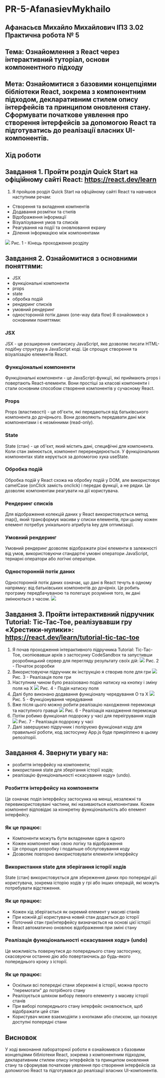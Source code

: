 # PR-5-AfanasievMykhailo
## Афанасьєв Михайло Михайлович IПЗ 3.02 Практична робота № 5
## Тема: Ознайомлення з React через інтерактивний туторіал, основи компонентного підходу
## Мета: Ознайомитися з базовими концепціями бібліотеки React, зокрема з компонентним підходом, декларативним стилем опису інтерфейсів та принципом оновлення стану. Сформувати початкове уявлення про створення інтерфейсів за допомогою React та підготуватись до реалізації власних UI-компонентів.
## Хід роботи
## Завдання 1. Пройти розділ Quick Start на офіційному сайті React: https://react.dev/learn
1. Я пройшов розділ Quick Start на офіційному сайті React та навчився наступним речам:
- Створення та вкладення компнентів
- Додавання розмітки та стилів
- Відображення інформації
- Візуалізування умов та списків
- Реагування на події та оновлювання екрану
- Ділення інформацією між компонентами
  
![](imageslb5/0.png)
Рис. 1 - Кінець проходження розділу

## Завдання 2. Ознайомитися з основними поняттями:
- JSX
- функціональні компоненти
- props
- state
- обробка подій
- рендеринг списків
- умовний рендеринг
- односторонній потік даних (one-way data flow)
Я ознайомився з основними поняттями:
### JSX
JSX - це розширення синтаксису JavaScript, яке дозволяє писати HTML-подібну структуру в JavaScript коді. Це спрощує створення та візуалізацію елементів React.
### Функціональні компоненти
Функціональні компоненти - це JavaScript-функції, які приймають props і повертають React-елементи. Вони простіші за класові компоненти і стали основним способом створення компонентів у сучасному React.
### Props
Props (властивості) - це об'єкти, які передаються від батьківського компонента до дочірнього. Вони дозволяють передавати дані між компонентами і є незмінними (read-only).
### State
State (стан) - це об'єкт, який містить дані, специфічні для компонента. Коли стан змінюється, компонент перерендерюється. У функціональних компонентах state керується за допомогою хука useState.
### Обробка подій
Обробка подій у React схожа на обробку подій у DOM, але використовує camelCase (onClick замість onclick) і передає функції, а не рядки. Це дозволяє компонентам реагувати на дії користувача.
### Рендеринг списків
Для відображення колекцій даних у React використовується метод map(), який трансформує масиви у списки елементів, при цьому кожен елемент потребує унікального атрибута key для оптимізації.
### Умовний рендеринг
Умовний рендеринг дозволяє відображати різні елементи в залежності від умов, використовуючи стандартні умовні оператори JavaScript, тернарні оператори або логічні оператори.
### Односторонній потік даних
Односторонній потік даних означає, що дані в React течуть в одному напрямку: від батьківських компонентів до дочірніх. Це робить програму передбачуваною та полегшує розуміння того, як дані змінюються з часом.
![](imageslb5/1.jpg)
## Завдання 3. Пройти інтерактивний підручник Tutorial: Tic-Tac-Toe, реалізувавши гру «Хрестики-нулики»: https://react.dev/learn/tutorial-tic-tac-toe
1. Я почав проходження інтерактивного підручника Tutorial: Tic-Tac-Toe, скопіювавши архів з застосунку CodeSandbox та запустивши розробницький сервер для перегляду результату своїх дій:
![](imageslb5/2.jpg)
Рис. 2 - Початок розробки
2. Використовуючи підручник як інструкцію я створив поле для гри
![](imageslb5/3.jpg)
Рис. 3 - Реалізація поле гри
3. Наступним чином було реазізовано подію натиску на кнопку і зміну поля на Х
![](imageslb5/4.jpg)
Рис. 4 - Подія натиску поля
4. Далі було виконано додавання функціоналу чередування О та Х 
![](imageslb5/5.jpg)
Рис. 5 - Функціонування чередування
5. Вже після цього можно робити реалізацію находження переможця та наступного гравця
![](imageslb5/6.jpg)
Рис. 6 - Реалізація находження переможця
6. Потім робимо функціонал подорожу у часі для переігрування ходів
![](imageslb5/7.jpg)
Рис. 7 - Реалізація подорожу у часі
7. Далі завершуємо підручник і поліруємо функціонал коду для правильної роботи, код застосунку App.js буде прикріплено в цьому репозіторії.
## Завдання 4. Звернути увагу на:
- розбиття інтерфейсу на компоненти;
- використання state для зберігання історії ходів;
- реалізацію функціональності «скасування ходу» (undo).


### Розбиття інтерфейсу на компоненти
Це означає поділ інтерфейсу застосунка на менші, незалежні та перевикористовувані частини, які називаються компонентами. Кожен компонент відповідає за конкретну функціональність або елемент інтерфейсу.
### Як це працює:
- Компоненти можуть бути вкладеними один в одного 
- Кожен компонент має свою логіку та відображення
- Це спрощує розробку і подальше обслуговування коду
- Дозволяє повторно використовувати елементи інтерфейсу

### Використання state для зберігання історії ходів
State (стан) використовується для збереження даних про попередні дії користувача, зокрема історію ходів у грі або інших операцій, які можуть потребувати відстеження.
### Як це працює:
- Кожен хід зберігається як окремий елемент у масиві станів
- При кожній дії користувача новий стан додається до історії
- Поточний стан гри/інтерфейсу визначається на основі цієї історії
- React автоматично оновлює відображення при зміні стану

### Реалізація функціональності «скасування ходу» (undo)
Це можливість повернутися до попереднього стану застосунку, скасовуючи останню дію або повертаючись до будь-якого попереднього кроку з історії.
### Як це працює:
- Оскільки всі попередні стани збережені в історії, можна просто "перемотати" до потрібного стану
- Реалізується шляхом вибору певного елементу з масиву історії станів
- При виборі попереднього стану інтерфейс оновлюється, щоб відображати цей стан
- Користувач може взаємодіяти з кнопками або списком, що показує доступні попередні стани

## Висновок
У ході виконання лабораторної роботи я ознайомився з базовими концепціями бібліотеки React, зокрема з компонентним підходом, декларативним стилем опису інтерфейсів та принципом оновлення стану та сформував початкове уявлення про створення інтерфейсів за допомогою React та підготувався до реалізації власних UI-компонентів.
